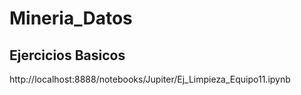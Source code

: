 # Mineria_Datos
## Ejercicios  Basicos
http://localhost:8888/notebooks/Jupiter/Ej_Limpieza_Equipo11.ipynb
